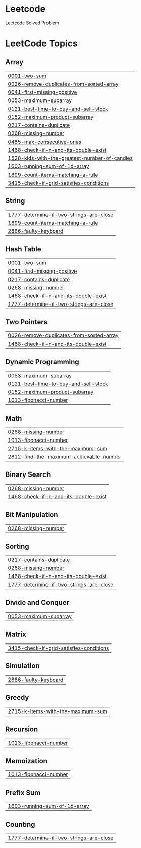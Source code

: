 # Leetcode
Leetcode Solved Problem

<!---LeetCode Topics Start-->
# LeetCode Topics
## Array
|  |
| ------- |
| [0001-two-sum](https://github.com/naveen-kumar-30/Leetcode/tree/master/0001-two-sum) |
| [0026-remove-duplicates-from-sorted-array](https://github.com/naveen-kumar-30/Leetcode/tree/master/0026-remove-duplicates-from-sorted-array) |
| [0041-first-missing-positive](https://github.com/naveen-kumar-30/Leetcode/tree/master/0041-first-missing-positive) |
| [0053-maximum-subarray](https://github.com/naveen-kumar-30/Leetcode/tree/master/0053-maximum-subarray) |
| [0121-best-time-to-buy-and-sell-stock](https://github.com/naveen-kumar-30/Leetcode/tree/master/0121-best-time-to-buy-and-sell-stock) |
| [0152-maximum-product-subarray](https://github.com/naveen-kumar-30/Leetcode/tree/master/0152-maximum-product-subarray) |
| [0217-contains-duplicate](https://github.com/naveen-kumar-30/Leetcode/tree/master/0217-contains-duplicate) |
| [0268-missing-number](https://github.com/naveen-kumar-30/Leetcode/tree/master/0268-missing-number) |
| [0485-max-consecutive-ones](https://github.com/naveen-kumar-30/Leetcode/tree/master/0485-max-consecutive-ones) |
| [1468-check-if-n-and-its-double-exist](https://github.com/naveen-kumar-30/Leetcode/tree/master/1468-check-if-n-and-its-double-exist) |
| [1528-kids-with-the-greatest-number-of-candies](https://github.com/naveen-kumar-30/Leetcode/tree/master/1528-kids-with-the-greatest-number-of-candies) |
| [1603-running-sum-of-1d-array](https://github.com/naveen-kumar-30/Leetcode/tree/master/1603-running-sum-of-1d-array) |
| [1899-count-items-matching-a-rule](https://github.com/naveen-kumar-30/Leetcode/tree/master/1899-count-items-matching-a-rule) |
| [3415-check-if-grid-satisfies-conditions](https://github.com/naveen-kumar-30/Leetcode/tree/master/3415-check-if-grid-satisfies-conditions) |
## String
|  |
| ------- |
| [1777-determine-if-two-strings-are-close](https://github.com/naveen-kumar-30/Leetcode/tree/master/1777-determine-if-two-strings-are-close) |
| [1899-count-items-matching-a-rule](https://github.com/naveen-kumar-30/Leetcode/tree/master/1899-count-items-matching-a-rule) |
| [2886-faulty-keyboard](https://github.com/naveen-kumar-30/Leetcode/tree/master/2886-faulty-keyboard) |
## Hash Table
|  |
| ------- |
| [0001-two-sum](https://github.com/naveen-kumar-30/Leetcode/tree/master/0001-two-sum) |
| [0041-first-missing-positive](https://github.com/naveen-kumar-30/Leetcode/tree/master/0041-first-missing-positive) |
| [0217-contains-duplicate](https://github.com/naveen-kumar-30/Leetcode/tree/master/0217-contains-duplicate) |
| [0268-missing-number](https://github.com/naveen-kumar-30/Leetcode/tree/master/0268-missing-number) |
| [1468-check-if-n-and-its-double-exist](https://github.com/naveen-kumar-30/Leetcode/tree/master/1468-check-if-n-and-its-double-exist) |
| [1777-determine-if-two-strings-are-close](https://github.com/naveen-kumar-30/Leetcode/tree/master/1777-determine-if-two-strings-are-close) |
## Two Pointers
|  |
| ------- |
| [0026-remove-duplicates-from-sorted-array](https://github.com/naveen-kumar-30/Leetcode/tree/master/0026-remove-duplicates-from-sorted-array) |
| [1468-check-if-n-and-its-double-exist](https://github.com/naveen-kumar-30/Leetcode/tree/master/1468-check-if-n-and-its-double-exist) |
## Dynamic Programming
|  |
| ------- |
| [0053-maximum-subarray](https://github.com/naveen-kumar-30/Leetcode/tree/master/0053-maximum-subarray) |
| [0121-best-time-to-buy-and-sell-stock](https://github.com/naveen-kumar-30/Leetcode/tree/master/0121-best-time-to-buy-and-sell-stock) |
| [0152-maximum-product-subarray](https://github.com/naveen-kumar-30/Leetcode/tree/master/0152-maximum-product-subarray) |
| [1013-fibonacci-number](https://github.com/naveen-kumar-30/Leetcode/tree/master/1013-fibonacci-number) |
## Math
|  |
| ------- |
| [0268-missing-number](https://github.com/naveen-kumar-30/Leetcode/tree/master/0268-missing-number) |
| [1013-fibonacci-number](https://github.com/naveen-kumar-30/Leetcode/tree/master/1013-fibonacci-number) |
| [2715-k-items-with-the-maximum-sum](https://github.com/naveen-kumar-30/Leetcode/tree/master/2715-k-items-with-the-maximum-sum) |
| [2812-find-the-maximum-achievable-number](https://github.com/naveen-kumar-30/Leetcode/tree/master/2812-find-the-maximum-achievable-number) |
## Binary Search
|  |
| ------- |
| [0268-missing-number](https://github.com/naveen-kumar-30/Leetcode/tree/master/0268-missing-number) |
| [1468-check-if-n-and-its-double-exist](https://github.com/naveen-kumar-30/Leetcode/tree/master/1468-check-if-n-and-its-double-exist) |
## Bit Manipulation
|  |
| ------- |
| [0268-missing-number](https://github.com/naveen-kumar-30/Leetcode/tree/master/0268-missing-number) |
## Sorting
|  |
| ------- |
| [0217-contains-duplicate](https://github.com/naveen-kumar-30/Leetcode/tree/master/0217-contains-duplicate) |
| [0268-missing-number](https://github.com/naveen-kumar-30/Leetcode/tree/master/0268-missing-number) |
| [1468-check-if-n-and-its-double-exist](https://github.com/naveen-kumar-30/Leetcode/tree/master/1468-check-if-n-and-its-double-exist) |
| [1777-determine-if-two-strings-are-close](https://github.com/naveen-kumar-30/Leetcode/tree/master/1777-determine-if-two-strings-are-close) |
## Divide and Conquer
|  |
| ------- |
| [0053-maximum-subarray](https://github.com/naveen-kumar-30/Leetcode/tree/master/0053-maximum-subarray) |
## Matrix
|  |
| ------- |
| [3415-check-if-grid-satisfies-conditions](https://github.com/naveen-kumar-30/Leetcode/tree/master/3415-check-if-grid-satisfies-conditions) |
## Simulation
|  |
| ------- |
| [2886-faulty-keyboard](https://github.com/naveen-kumar-30/Leetcode/tree/master/2886-faulty-keyboard) |
## Greedy
|  |
| ------- |
| [2715-k-items-with-the-maximum-sum](https://github.com/naveen-kumar-30/Leetcode/tree/master/2715-k-items-with-the-maximum-sum) |
## Recursion
|  |
| ------- |
| [1013-fibonacci-number](https://github.com/naveen-kumar-30/Leetcode/tree/master/1013-fibonacci-number) |
## Memoization
|  |
| ------- |
| [1013-fibonacci-number](https://github.com/naveen-kumar-30/Leetcode/tree/master/1013-fibonacci-number) |
## Prefix Sum
|  |
| ------- |
| [1603-running-sum-of-1d-array](https://github.com/naveen-kumar-30/Leetcode/tree/master/1603-running-sum-of-1d-array) |
## Counting
|  |
| ------- |
| [1777-determine-if-two-strings-are-close](https://github.com/naveen-kumar-30/Leetcode/tree/master/1777-determine-if-two-strings-are-close) |
<!---LeetCode Topics End-->